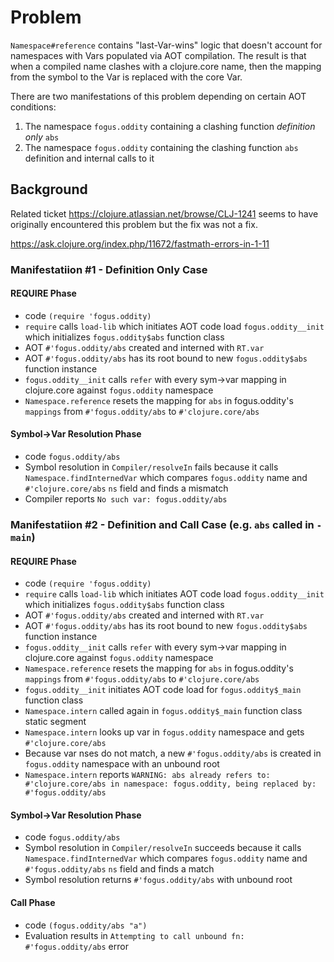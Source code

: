 # Problem

`Namespace#reference` contains "last-Var-wins" logic that doesn't account for namespaces with Vars populated via AOT compilation.
The result is that when a compiled name clashes with a clojure.core name, then the mapping from the symbol to the Var is replaced 
with the core Var.

There are two manifestations of this problem depending on certain AOT conditions:

1) The namespace `fogus.oddity` containing a clashing function _definition only_ `abs`
2) The namespace `fogus.oddity` containing the clashing function `abs` definition and internal calls to it

## Background

Related ticket https://clojure.atlassian.net/browse/CLJ-1241 seems to have originally encountered this problem but the fix was not a fix.

https://ask.clojure.org/index.php/11672/fastmath-errors-in-1-11

### **Manifestatiion #1 - Definition Only Case**

#### REQUIRE Phase

- code `(require 'fogus.oddity)`
- `require` calls `load-lib` which initiates AOT code load `fogus.oddity__init` which initializes `fogus.oddity$abs` function class
- AOT `#'fogus.oddity/abs` created and interned with `RT.var`
- AOT `#'fogus.oddity/abs` has its root bound to new `fogus.oddity$abs` function instance
- `fogus.oddity__init` calls `refer` with every sym->var mapping in clojure.core against `fogus.oddity` namespace
- `Namespace.reference` resets the mapping for `abs` in fogus.oddity's `mappings` from `#'fogus.oddity/abs` to `#'clojure.core/abs`

#### Symbol->Var Resolution Phase

- code `fogus.oddity/abs`
- Symbol resolution in `Compiler/resolveIn` fails because it calls `Namespace.findInternedVar` which compares `fogus.oddity` name and `#'clojure.core/abs` `ns` field and finds a mismatch
- Compiler reports `No such var: fogus.oddity/abs`




### **Manifestatiion #2 - Definition and Call Case (e.g. `abs` called in `-main`)**

#### REQUIRE Phase

- code `(require 'fogus.oddity)`
- `require` calls `load-lib` which initiates AOT code load `fogus.oddity__init` which initializes `fogus.oddity$abs` function class
- AOT `#'fogus.oddity/abs` created and interned with `RT.var`
- AOT `#'fogus.oddity/abs` has its root bound to new `fogus.oddity$abs` function instance
- `fogus.oddity__init` calls `refer` with every sym->var mapping in clojure.core against `fogus.oddity` namespace
- `Namespace.reference` resets the mapping for `abs` in fogus.oddity's `mappings` from `#'fogus.oddity/abs` to `#'clojure.core/abs`
- `fogus.oddity__init` initiates AOT code load for `fogus.oddity$_main` function class
- `Namespace.intern` called again in `fogus.oddity$_main` function class static segment
- `Namespace.intern` looks up var in `fogus.oddity` namespace and gets `#'clojure.core/abs`
- Because var nses do not match, a new `#'fogus.oddity/abs` is created in `fogus.oddity` namespace with an unbound root
- `Namespace.intern` reports `WARNING: abs already refers to: #'clojure.core/abs in namespace: fogus.oddity, being replaced by: #'fogus.oddity/abs`

#### Symbol->Var Resolution Phase

- code `fogus.oddity/abs`
- Symbol resolution in `Compiler/resolveIn` succeeds because it calls `Namespace.findInternedVar` which compares `fogus.oddity` name and `#'fogus.oddity/abs` `ns` field and finds a match
- Symbol resolution returns `#'fogus.oddity/abs` with unbound root

#### Call Phase

- code `(fogus.oddity/abs "a")`
- Evaluation results in `Attempting to call unbound fn: #'fogus.oddity/abs` error

